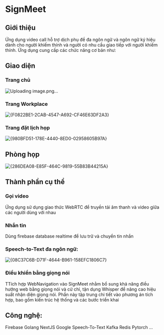 # SignMeet

## Giới thiệu
Ứng dụng video call hỗ trợ dịch phụ đề đa ngôn ngữ và ngôn ngữ ký hiệu dành cho người khiếm thính và người có nhu cầu giao tiếp với người khiếm thính. Ứng dụng cung cấp các chức năng cơ bản như:
  
## Giao diện
### Trang chủ
![Uploading image.png…]()


### Trang Workplace
![{F0822BE1-2CAB-4547-A692-CF46E63DF2A3}](https://github.com/user-attachments/assets/1a57e63e-8fc1-453a-bca3-1573630a7e13)

### Trang đặt lịch họp
![{980BFD51-178E-4440-8ED0-02958605B97A}](https://github.com/user-attachments/assets/84e04633-0e5b-4d37-ac6a-d4ef760c3c21)

## Phòng họp
![{286DEA08-E85F-464C-9819-55B83B44215A}](https://github.com/user-attachments/assets/bb1f5275-5050-4293-b87e-36e62408b9e1)

## Thành phần cụ thể
### Gọi video
Ứng dụng sử dụng giao thức WebRTC để truyền tải âm thanh và video giữa các người dùng với nhau
### Nhắn tin
Dùng firebase database realtime để lưu trữ và chuyển tin nhắn
### Speech-to-Text đa ngôn ngữ:
![{08C37C6B-D71F-4644-B961-158EFC1806C7}](https://github.com/user-attachments/assets/b6158b1c-de3a-4114-a624-88d3e11fec9c)
### Điều khiển bằng giọng nói
TTích hợp WebNavigation vào SignMeet nhằm bổ sung khả năng điều hướng web bằng giọng nói và cử chỉ, tận dụng Whisper để nâng cao hiệu suất nhận diện giọng nói. Phần này tập trung chi tiết vào phương án tích hợp, bao gồm kiến trúc hệ thống và các bước triển khai

## Công nghệ:
Firebase
Golang
NextJS
Google Speech-To-Text
Kafka
Redis
Pytorch
...

